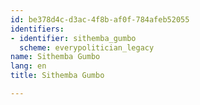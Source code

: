 ```yaml
---
id: be378d4c-d3ac-4f8b-af0f-784afeb52055
identifiers:
- identifier: sithemba_gumbo
  scheme: everypolitician_legacy
name: Sithemba Gumbo
lang: en
title: Sithemba Gumbo

---
```

